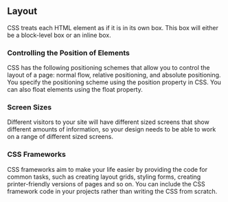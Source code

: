 ## Layout
CSS treats each HTML element as if it is in its own box. This box will either be a block-level box or an inline box.

### Controlling the Position of Elements
CSS has the following positioning schemes that allow you to control the layout of a page: normal flow, relative positioning, and absolute positioning. You specify the positioning scheme using the position property in CSS. You can also float elements using the float property.

### Screen Sizes
Different visitors to your site will have different sized screens that show different amounts of information, so your design needs to be able to work on a range of different sized screens.

### CSS Frameworks
CSS frameworks aim to make your life easier by providing the code for common tasks, such as creating layout grids, styling forms, creating printer-friendly versions of pages and so on. You can include the CSS framework code in your projects rather than writing the CSS from scratch.
